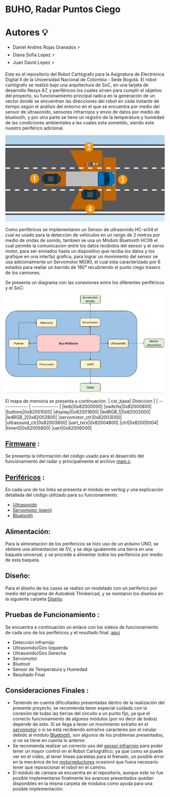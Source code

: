 # BUHO, Radar Puntos Ciego

# Autores 💡

* Daniel Andres Rojas Granados ⚡
* Diana Sofia Lopez ⚡
* Juan David Lopez ⚡


Este es el repositorio del Robot Cartógrafo para la Asignatura de Electrónica Digital II de la Universidad Nacional de Colombia -  Sede Bogotá. El robot cartógrafo se realizó bajo una arquitectura de SoC, en una tarjeta de desarrollo Nexys A7, y periféricos los cuales sirven para cumplir el objetivo del proyecto, su funcionamiento principal radica en la generación de un vector donde se encuentran las direcciones del robot en cada instante de tiempo según el análisis del entorno en el que se encuentra por medio del sensor de ultrasonido, sensores infrarrojos y envio de datos por medio de bluetooth, y por otra parte se tiene un registro de la temperatura y humedad de las condiciones ambientales a las cuales esta sometido, siendo este nuestro periférico adicional.

![Screenshot](/Graficos/ciegos.jpg)

Como periféricos se implementaron un Sensor de ultrasonido HC-sr04 el cual es usado para la deteccion de vehiculos en un rango de 2 metros por medio de ondas de sonido, tambien se usa un Módulo Bluetooth HC06 el cual permite la comunicacion entre los datos recibidos del sensor y el servo motor, para ser enviados hasta un dispositivo que reciba los datos y los grafique en una interfaz grafica, para lograr un movimiento del sensor se usa adicionalmente un Servomotor MG90, el cual esta caracterizado por 6 estados para realiar un barrido de 180° recubriendo el punto ciego trasero de los camiones.

Se presenta un diagrama con las conexiones entre los diferentes periféricos y el SoC:

![Screenshot](/Graficos/SoC.png)

El mapa de memoria se presenta a continuación.
| csr_base| Direccion |
| ------------- | ------------- |
|leds|0x82000000|
|switchs|0x82000800|
|buttons|0x82001000|
|display|0x82001800|
|ledRGB_1|0x82002000|
|ledRGB_2|0x82002800|
|servomotor_ctr|0x82003000|
|ultrasound_ctr|0x82003800|
|uart_txrx|0x82004800|
|ctrl|0x82005004|
|timer0|0x82005800|
|uart|0x82006000|

## [Firmware](/firmware/) :
Se presenta la información del código usado para el desarrollo del funcionamiento del radar y principalmente el archivo [main.c](/firmware/main.c). 

## [Periféricos](/module) :
En cada uno de los links se presenta el módulo en verilog y una explicación detallada del código utilizado para su funcionamiento.

- [Ultrasonido](/module/verilog/ultrasonidoprueba)
- [Servomotor (pwm)](module/verilog/Servo/ServoRadar.v)
- [Bluetooth](/firmware/uart1.c)

## Alimentación:
Para la alminetacion de los perifericos se hizo uso de un arduino UNO, se obtiene una alimentacion de 5V, y se deja igualemnte una tierra en una baquela universal, y se procede a alimentar todos los perifericos por medio de esta baquela. 

## Diseño:
Para el diseño de los cases se realizo un modelado con un periferico por medio del programa de Autodesk Thinkercad, y se montaron los diseños en la siguiente carpeta [Diseño](/Modelos_3D).

## Pruebas de Funcionamiento :
Se encuentra a continuación un enlace con los vídeos de funcionamiento de cada uno de los periféricos y el resultado final. [aqui](https://drive.google.com/drive/folders/112-6SYxrrSyqni91OqtPZYYySc63U7gP?usp=sharing)

- Detección infrarrojo
- Ultrasonido/Giro Izquierda
- Ultrasonido/Giro Derecha
- Servomotor
- Bluetoot
- Sensor de Temperatura y Humedad
- Resultado Final

## Consideraciones Finales :

- Teniendo en cuenta dificultades presentadas dentro de la realización del presente proyecto, se recomienda tener especial cuidado con la conexión de todas las tierras del circuito a un punto fijo, ya que el correcto funcionamiento de algunos módulos (por no decir de todos) depende de esto. Si se llega a tener un movimiento extraño en el [servomotor](/module/verilog/PWM) o si se está recibiendo extraños caracteres por el celular debido al módulo [Bluetooth](/Arduino/Bluetooth), son algunos de los problemas presentados, si no se tiene en cuenta lo anterior.
- Se recomienda realizar un correcto uso del [sensor infrarrojo](/module/verilog/Infrarrojo/) para poder tener un mayor control en el Robot Cartográfico, ya que como se puede ver en el video, al tener líneas paralelas para el frenado, un posible error en la mecánica de los [motorreductores](/Arduino/Motores) ocasionó que fuera necesario tener que reposicionar el robot en el camino.
- El módulo de cámara se encuentra en el repositorio, aunque este no fue posible implementarse finalmente los avances presentados quedan disponibles en la misma carpeta de módulos como ayuda para una posible implementación.
